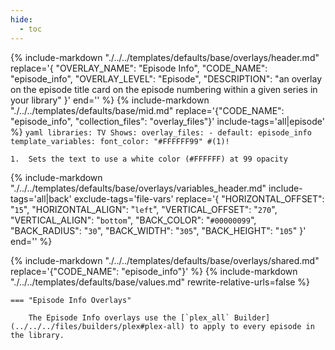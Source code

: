 ```yaml
---
hide:
  - toc
---
```

{%
    include-markdown "./../../templates/defaults/base/overlays/header.md"
    replace='{
        "OVERLAY_NAME": "Episode Info", 
        "CODE_NAME": "episode_info",
        "OVERLAY_LEVEL": "Episode",
        "DESCRIPTION": "an overlay on the episode title card on the episode numbering within a given series in your library"
    }'
    end='<!--rec-sub-->'
%}
{% 
    include-markdown "./../../templates/defaults/base/mid.md" 
    replace='{"CODE_NAME": "episode_info", "collection_files": "overlay_files"}' 
    include-tags='all|episode' 
%}
    ```yaml
    libraries:
      TV Shows:
        overlay_files:
          - default: episode_info
            template_variables:
              font_color: "#FFFFFF99" #(1)!
    ```

    1.  Sets the text to use a white color (#FFFFFF) at 99 opacity

{% 
    include-markdown "./../../templates/defaults/base/overlays/variables_header.md"
    include-tags='all|back'
    exclude-tags='file-vars'
    replace='{
        "HORIZONTAL_OFFSET": "`15`",
        "HORIZONTAL_ALIGN": "`left`",
        "VERTICAL_OFFSET": "`270`",
        "VERTICAL_ALIGN": "`bottom`",
        "BACK_COLOR": "`#00000099`",
        "BACK_RADIUS": "`30`",
        "BACK_WIDTH": "`305`",
        "BACK_HEIGHT": "`105`"
    }'
    end='<!--file-header-->'
%}

{% include-markdown "./../../templates/defaults/base/overlays/shared.md" replace='{"CODE_NAME": "episode_info"}' %}
{% include-markdown "./../../templates/defaults/base/values.md" rewrite-relative-urls=false %}

    === "Episode Info Overlays"
    
        The Episode Info overlays use the [`plex_all` Builder](../../../files/builders/plex#plex-all) to apply to every episode in the library.
